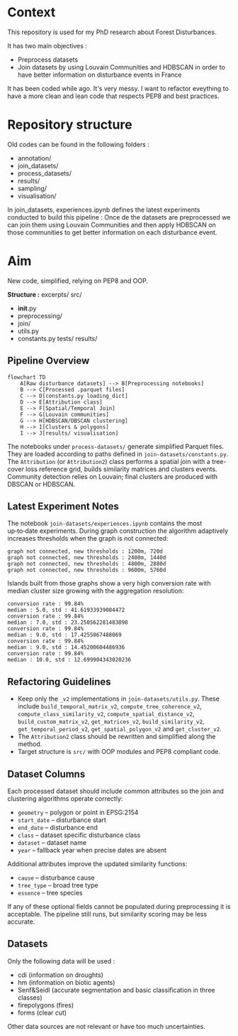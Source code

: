 # Context 

This repository is used for my PhD research about Forest Disturbances. 

It has two main objectives : 
- Preprocess datasets
- Join datasets by using Louvain Communities and HDBSCAN in order to have better information on disturbance events in France

It has been coded while ago. It's very messy. I want to refactor eveything to have a more clean and lean code that respects PEP8 and best practices. 

# Repository structure 

Old codes can be found in the following folders : 
- annotation/
- join_datasets/
- process_datasets/
- results/
- sampling/
- visualisation/

In join_datasets, experiences.ipynb defines the latest experiments conducted to build this pipeline : Once de the datasets are preprocessed we can join them using Louvain Communities and then apply HDBSCAN on those communities to get better information on each disturbance event. 

# Aim 

New code, simplified, relying on PEP8 and OOP. 

**Structure :** 
excerpts/ 
src/
- __init__.py 
- preprocessing/
- join/
- utils.py
- constants.py
tests/
results/

  
## Pipeline Overview

```mermaid
flowchart TD
    A[Raw disturbance datasets] --> B[Preprocessing notebooks]
    B --> C[Processed .parquet files]
    C --> D[constants.py loading_dict]
    D --> E[Attribution class]
    E --> F[Spatial/Temporal Join]
    F --> G[Louvain communities]
    G --> H[HDBSCAN/DBSCAN clustering]
    H --> I[Clusters & polygons]
    I --> J[results/ visualisation]
```

The notebooks under `process-datasets/` generate simplified Parquet files. They
are loaded according to paths defined in `join-datasets/constants.py`. The
`Attribution` (or `Attribution2`) class performs a spatial join with a tree-cover
loss reference grid, builds similarity matrices and clusters events. Community
detection relies on Louvain; final clusters are produced with DBSCAN or HDBSCAN.

## Latest Experiment Notes

The notebook `join-datasets/experiences.ipynb` contains the most up‑to‑date
experiments. During graph construction the algorithm adaptively increases
thresholds when the graph is not connected:

```text
graph not connected, new thresholds : 1200m, 720d
graph not connected, new thresholds : 2400m, 1440d
graph not connected, new thresholds : 4800m, 2880d
graph not connected, new thresholds : 9600m, 5760d
```

Islands built from those graphs show a very high conversion rate with median
cluster size growing with the aggregation resolution:

```text
conversion rate : 99.84%
median : 5.0, std : 41.61933939084472
conversion rate : 99.84%
median : 7.0, std : 23.250562281483898
conversion rate : 99.84%
median : 9.0, std : 17.4255867488069
conversion rate : 99.84%
median : 9.0, std : 14.45200604486936
conversion rate : 99.84%
median : 10.0, std : 12.699904343020236
```

## Refactoring Guidelines

- Keep only the `_v2` implementations in `join-datasets/utils.py`.
  These include `build_temporal_matrix_v2`, `compute_tree_coherence_v2`,
  `compute_class_similarity_v2`, `compute_spatial_distance_v2`,
  `build_custom_matrix_v2`, `get_matrices_v2`, `build_similarity_v2`,
  `get_temporal_period_v2`, `get_spatial_polygon_v2` and `get_cluster_v2`.
-  The `Attribution2` class should be rewritten and simplified along the method.
- Target structure is `src/` with OOP modules and PEP8 compliant code.

## Dataset Columns

Each processed dataset should include common attributes so the join and
clustering algorithms operate correctly:

- `geometry` – polygon or point in EPSG:2154
- `start_date` – disturbance start
- `end_date` – disturbance end
- `class` – dataset specific disturbance class
- `dataset` – dataset name
- `year` – fallback year when precise dates are absent

Additional attributes improve the updated similarity functions:

- `cause` – disturbance cause
- `tree_type` – broad tree type
- `essence` – tree species

If any of these optional fields cannot be populated during preprocessing it is
acceptable. The pipeline still runs, but similarity scoring may be less
accurate.

## Datasets

Only the following data will be used : 
- cdi (information on droughts)
- hm (information on biotic agents)
- Senf&Seidl (accurate segmentation and basic classification in three classes)
- firepolygons (fires)
- forms (clear cut) 

Other data sources are not relevant or have too much uncertainties. 

